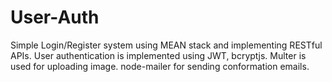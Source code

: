 # User-Auth
Simple Login/Register system using MEAN stack and implementing RESTful APIs. User authentication is implemented using JWT, bcryptjs. Multer is used for uploading image. node-mailer for sending conformation emails.
